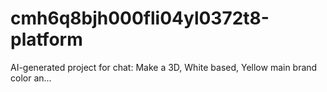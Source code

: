 # cmh6q8bjh000fli04yl0372t8-platform
AI-generated project for chat: Make a 3D, White based, Yellow main brand color an...
